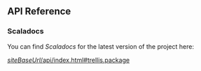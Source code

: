 ## API Reference

### Scaladocs

You can find *Scaladocs* for the latest version of the project here:

[$siteBaseUrl$/api/index.html#trellis.package]($siteBaseUrl$/api/index.html#trellis.package)
